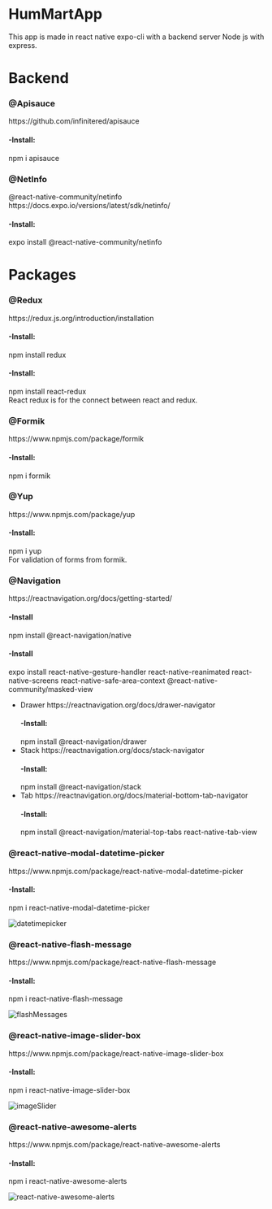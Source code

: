 # HumMartApp
This app is made in react native expo-cli with a backend server Node js with express.

# Backend
<h3>@Apisauce</h3>
https://github.com/infinitered/apisauce

<h4>-Install:</h4> npm i apisauce

<h3>@NetInfo</h3>
@react-native-community/netinfo
https://docs.expo.io/versions/latest/sdk/netinfo/
<h4>-Install:</h4> expo install @react-native-community/netinfo

# Packages
<h3>@Redux</h3>
https://redux.js.org/introduction/installation
<h4>-Install:</h4> npm install redux
<h4>-Install:</h4> npm install react-redux </br>
React redux is for the connect between react and redux.

<h3>@Formik</h3>
https://www.npmjs.com/package/formik
<h4>-Install:</h4>npm i formik

<h3>@Yup</h3>
https://www.npmjs.com/package/yup
<h4>-Install:</h4>npm i yup </br>
For validation of forms from formik.

<h3>@Navigation</h3>
https://reactnavigation.org/docs/getting-started/
<h4>-Install</h4> npm install @react-navigation/native
<h4>-Install</h4> expo install react-native-gesture-handler react-native-reanimated react-native-screens react-native-safe-area-context @react-native-community/masked-view

<ul>
  <li>Drawer
  https://reactnavigation.org/docs/drawer-navigator
   <h4>-Install:</h4> npm install @react-navigation/drawer
  </li>
  <li>Stack
  https://reactnavigation.org/docs/stack-navigator
 <h4>-Install:</h4> npm install @react-navigation/stack
  </li>
  <li>Tab
  https://reactnavigation.org/docs/material-bottom-tab-navigator
  <h4>-Install:</h4>npm install @react-navigation/material-top-tabs react-native-tab-view
</li>
</ul>

<h3>@react-native-modal-datetime-picker</h3>
https://www.npmjs.com/package/react-native-modal-datetime-picker
  <h4>-Install:</h4> npm i react-native-modal-datetime-picker


![datetimepicker](https://user-images.githubusercontent.com/62601444/91694292-d7af7780-eb85-11ea-82a2-def1167b93bd.gif)

<h3>@react-native-flash-message</h3>
https://www.npmjs.com/package/react-native-flash-message
<h4>-Install:</h4> npm i react-native-flash-message


![flashMessages](https://user-images.githubusercontent.com/62601444/91694632-53a9bf80-eb86-11ea-8bf6-d3986577dc0f.gif)

<h3>@react-native-image-slider-box</h3>
  https://www.npmjs.com/package/react-native-image-slider-box
<h4>-Install:</h4> npm i react-native-image-slider-box


![imageSlider](https://user-images.githubusercontent.com/62601444/91695372-7688a380-eb87-11ea-93fd-495d155094da.gif)

<h3>@react-native-awesome-alerts</h3>
https://www.npmjs.com/package/react-native-awesome-alerts
<h4>-Install:</h4> npm i react-native-awesome-alerts


![react-native-awesome-alerts](https://user-images.githubusercontent.com/62601444/91695851-3249d300-eb88-11ea-8ede-e9401738bea0.gif)



